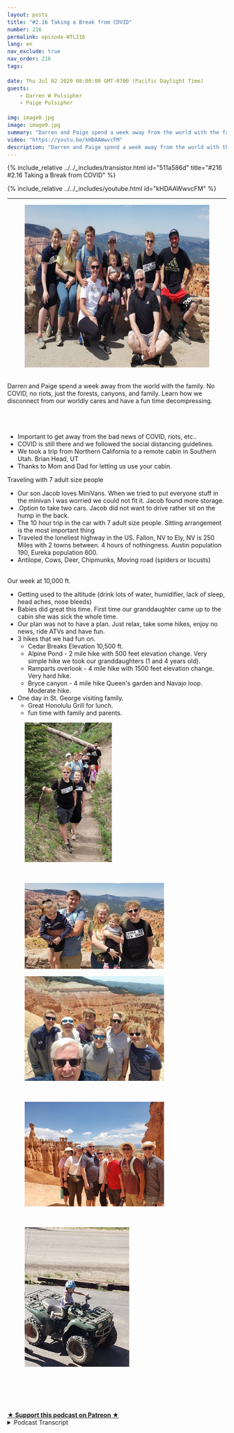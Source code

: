 ```yaml
---
layout: posts
title: "#2.16 Taking a Break from COVID"
number: 216
permalink: episode-WTL216
lang: en
nav_exclude: true
nav_order: 216
tags:

date: Thu Jul 02 2020 08:00:00 GMT-0700 (Pacific Daylight Time)
guests:
    - Darren W Pulsipher
    - Paige Pulsipher

img: image0.jpg
image: image0.jpg
summary: "Darren and Paige spend a week away from the world with the family. No COVID, no riots, just the forests, canyons, and family. Learn how we disconnect from our worldly cares and have a fun time decompressing."
video: "https://youtu.be/kHDAAWwvcFM"
description: "Darren and Paige spend a week away from the world with the family. No COVID, no riots, just the forests, canyons, and family. Learn how we disconnect from our worldly cares and have a fun time decompressing."
---
```


<div>
{% include_relative ../../_includes/transistor.html id="511a586d" title="#216 #2.16 Taking a Break from COVID" %}

{% include_relative ../../_includes/youtube.html id="kHDAAWwvcFM" %}
</div>

---

<html><head></head><body><div><figure data-trix-attachment="{&quot;contentType&quot;:&quot;image&quot;,&quot;height&quot;:373,&quot;url&quot;:&quot;https://1.bp.blogspot.com/-or9gB0CBY5k/Xv3z_ZnXh5I/AAAAAAAFRxc/gfK5ZCEYIBQC11pFdWm_hweATtRb3GkIwCK4BGAsYHg/w625-h373/wtl-brianhead.jpg&quot;,&quot;width&quot;:625}" data-trix-content-type="image" class="attachment attachment--preview"><img src="./image0.jpg" width="625" height="373"><figcaption class="attachment__caption"></figcaption></figure></div><div><br></div><div>Darren and Paige spend a week away from the world with the family. No COVID, no riots, just the forests, canyons, and family. Learn how we disconnect from our worldly cares and have a fun time decompressing.</div><div><br></div><div><br></div><div><br></div><ul><li>Important to get away from the bad news of COVID, riots, etc..</li><li>COVID is still there and we followed the social distancing guidelines.</li><li>We took a trip from Northern California to a remote cabin in Southern Utah. Brian Head, UT</li><li>Thanks to Mom and Dad for letting us use your cabin.</li></ul><div>Traveling with 7 adult size people</div><ul><li>Our son Jacob loves MiniVans. When we tried to put everyone stuff in the minivan I was worried we could not fit it. Jacob found more storage.</li><li>.Option to take two cars. Jacob did not want to drive rather sit on the hump in the back.</li><li>The 10 hour trip in the car with 7 adult size people. Sitting arrangement is the most important thing</li><li>Traveled the loneliest highway in the US. Fallon, NV to Ely, NV is 250 Miles with 2 towns between. 4 hours of nothingness. Austin population 190, Eureka population 600.</li><li>Antilope, Cows, Deer, Chipmunks, Moving road (spiders or locusts)</li></ul><div><br></div><div>Our week at 10,000 ft.</div><ul><li>Getting used to the altitude (drink lots of water, humidifier, lack of sleep, head aches, nose bleeds)</li><li>Babies did great this time. First time our granddaughter came up to the cabin she was sick the whole time.</li><li>Our plan was not to have a plan. Just relax, take some hikes, enjoy no news, ride ATVs and have fun.</li><li>3 hikes that we had fun on.<ul><li>Cedar Breaks Elevation 10,500 ft.&nbsp;</li><li>Alpine Pond - 2 mile hike with 500 feet elevation change. Very simple hike we took our granddaughters (1 and 4 years old).</li><li>Ramparts overlook - 4 mile hike with 1500 feet elevation change. Very hard hike.</li><li>Bryce canyon - 4 mile hike Queen's garden and Navajo loop. Moderate hike.</li></ul></li><li>One day in St. George visiting family.&nbsp;<ul><li>Great Honolulu Grill for lunch.</li><li>fun time with family and parents.</li></ul></li></ul><div><figure data-trix-attachment="{&quot;contentType&quot;:&quot;image&quot;,&quot;height&quot;:320,&quot;url&quot;:&quot;https://1.bp.blogspot.com/-fKggX9Qf5JM/Xv348l_aIHI/AAAAAAAFR2g/cvOSlbTCG38aJCfcZXP6oGHCx4uSl68TACK4BGAsYHg/s320/wtl-bh1.jpg&quot;,&quot;width&quot;:200}" data-trix-content-type="image" class="attachment attachment--preview"><img src="./image1.jpg" width="200" height="320"><figcaption class="attachment__caption"></figcaption></figure></div><div><br></div><div><figure data-trix-attachment="{&quot;contentType&quot;:&quot;image&quot;,&quot;height&quot;:197,&quot;url&quot;:&quot;https://1.bp.blogspot.com/-KaKNXlDHESs/Xv3488jIrKI/AAAAAAAFR2o/En3ewhD43tcIzQKZ41Y4cRj4TeaIJsxtwCK4BGAsYHg/s320/wtl-bh2.jpg&quot;,&quot;width&quot;:320}" data-trix-content-type="image" class="attachment attachment--preview"><img src="./image2.jpg" width="320" height="197"><figcaption class="attachment__caption"></figcaption></figure></div><div><figure data-trix-attachment="{&quot;contentType&quot;:&quot;image&quot;,&quot;height&quot;:240,&quot;url&quot;:&quot;https://1.bp.blogspot.com/-16FY98BbFl4/Xv36RM56PBI/AAAAAAAFR5M/hRp96BE0DEcBDaPZsFX4NghBGXXkUSHbwCK4BGAsYHg/s320/20200625_145824.jpg&quot;,&quot;width&quot;:320}" data-trix-content-type="image" class="attachment attachment--preview"><img src="./image3.jpg" width="320" height="240"><figcaption class="attachment__caption"></figcaption></figure></div><div><br></div><div><figure data-trix-attachment="{&quot;contentType&quot;:&quot;image&quot;,&quot;url&quot;:&quot;https://1.bp.blogspot.com/-G7U8GDdmsw4/Xv36RVMS8DI/AAAAAAAFR5Q/sBW25Qiab7YtXb9DLgR7suOXQGZYsWgDwCK4BGAsYHg/s320/20200626_115927.jpg&quot;,&quot;width&quot;:320}" data-trix-content-type="image" class="attachment attachment--preview"><img src="./image4.jpg" width="320" height="240"><figcaption class="attachment__caption"></figcaption></figure></div><div><br></div><div><figure data-trix-attachment="{&quot;contentType&quot;:&quot;image&quot;,&quot;height&quot;:320,&quot;url&quot;:&quot;https://1.bp.blogspot.com/-3KBC7OsNY6A/Xv36vqc1JfI/AAAAAAAFR5k/SdvuwBmMt6cv5M63i5B5DfJCzoGKOXT2gCK4BGAsYHg/s320/20200624_165526.jpg&quot;,&quot;width&quot;:240}" data-trix-content-type="image" class="attachment attachment--preview"><img src="./image5.jpg" width="240" height="320"><figcaption class="attachment__caption"></figcaption></figure></div><div><br></div><div><br></div><div><a href="https://1.bp.blogspot.com/-fKggX9Qf5JM/Xv348l_aIHI/AAAAAAAFR2g/cvOSlbTCG38aJCfcZXP6oGHCx4uSl68TACK4BGAsYHg/s1498/wtl-bh1.jpg"><br><br></a><br></div>
<strong>
  <a href="https://www.patreon.com/wheresthelemonade" target="_donate" rel="payment" title="★ Support this podcast on Patreon ★">★ Support this podcast on Patreon ★</a>
</strong></body></html>

<details>
<summary> Podcast Transcript </summary>

<p></p>

</details>
